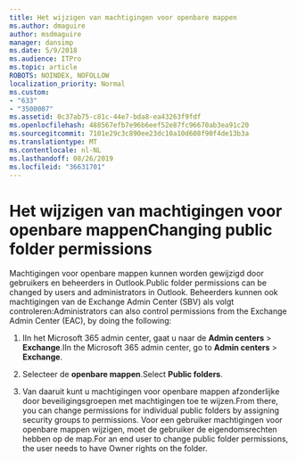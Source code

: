 ```yaml
---
title: Het wijzigen van machtigingen voor openbare mappen
ms.author: dmaguire
author: msdmaguire
manager: dansimp
ms.date: 5/9/2018
ms.audience: ITPro
ms.topic: article
ROBOTS: NOINDEX, NOFOLLOW
localization_priority: Normal
ms.custom:
- "633"
- "3500007"
ms.assetid: 0c37ab75-c81c-44e7-bda8-ea43263f9fdf
ms.openlocfilehash: 488567efb7e96b6eef52e87fc96670ab3ea91c20
ms.sourcegitcommit: 7101e29c3c890ee23dc10a10d608f90f4de13b3a
ms.translationtype: MT
ms.contentlocale: nl-NL
ms.lasthandoff: 08/26/2019
ms.locfileid: "36631701"
---
```

# <a name="changing-public-folder-permissions"></a><span data-ttu-id="ae9fa-102">Het wijzigen van machtigingen voor openbare mappen</span><span class="sxs-lookup"><span data-stu-id="ae9fa-102">Changing public folder permissions</span></span>

<span data-ttu-id="ae9fa-103">Machtigingen voor openbare mappen kunnen worden gewijzigd door gebruikers en beheerders in Outlook.</span><span class="sxs-lookup"><span data-stu-id="ae9fa-103">Public folder permissions can be changed by users and administrators in Outlook.</span></span> <span data-ttu-id="ae9fa-104">Beheerders kunnen ook machtigingen van de Exchange Admin Center (SBV) als volgt controleren:</span><span class="sxs-lookup"><span data-stu-id="ae9fa-104">Administrators can also control permissions from the Exchange Admin Center (EAC), by doing the following:</span></span>
  
1. <span data-ttu-id="ae9fa-105">IIn het Microsoft 365 admin center, gaat u naar de **Admin centers** \> **Exchange**.</span><span class="sxs-lookup"><span data-stu-id="ae9fa-105">IIn the Microsoft 365 admin center, go to **Admin centers** \> **Exchange**.</span></span>

2. <span data-ttu-id="ae9fa-106">Selecteer de **openbare mappen**.</span><span class="sxs-lookup"><span data-stu-id="ae9fa-106">Select **Public folders**.</span></span>

3. <span data-ttu-id="ae9fa-107">Van daaruit kunt u machtigingen voor openbare mappen afzonderlijke door beveiligingsgroepen met machtigingen toe te wijzen.</span><span class="sxs-lookup"><span data-stu-id="ae9fa-107">From there, you can change permissions for individual public folders by assigning security groups to permissions.</span></span> <span data-ttu-id="ae9fa-108">Voor een gebruiker machtigingen voor openbare mappen wijzigen, moet de gebruiker de eigendomsrechten hebben op de map.</span><span class="sxs-lookup"><span data-stu-id="ae9fa-108">For an end user to change public folder permissions, the user needs to have Owner rights on the folder.</span></span>
